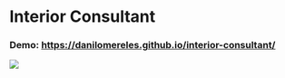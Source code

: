 # Interior Consultant
### Demo: https://danilomereles.github.io/interior-consultant/
![](https://i.imgur.com/atkOEqQ.png)
